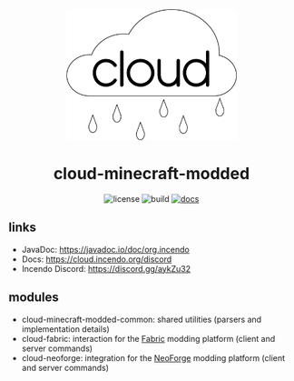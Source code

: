 <div align="center">
<img src="https://github.com/Incendo/cloud/raw/master/img/CloudNew.png" width="300px"/>
<br/>
<h1>cloud-minecraft-modded</h1>

![license](https://img.shields.io/github/license/incendo/cloud.svg)
![build](https://img.shields.io/github/actions/workflow/status/incendo/cloud-minecraft-modded/build.yml?logo=github)
[![docs](https://img.shields.io/readthedocs/incendocloud?logo=readthedocs)](https://cloud.incendo.org)
</div>

## links

- JavaDoc: https://javadoc.io/doc/org.incendo
- Docs: https://cloud.incendo.org/discord
- Incendo Discord: https://discord.gg/aykZu32

## modules

- cloud-minecraft-modded-common: shared utilities (parsers and implementation details)
- cloud-fabric: interaction for the [Fabric](https://fabricmc.net/) modding platform (client and server commands)
- cloud-neoforge: integration for the [NeoForge](https://neoforged.net/) modding platform (client and server commands)
